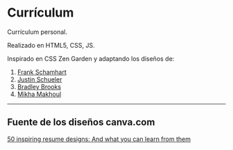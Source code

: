 # Currículum
Currículum personal.

Realizado en HTML5, CSS, JS.

Inspirado en CSS Zen Garden y adaptando los diseños de:

1. [Frank Schamhart](https://dribbble.com/shots/1887983-Resume/attachments/321000)
2. [Justin Schueler](https://dribbble.com/shots/806188-Resume-CV)
3. [Bradley Brooks](https://dribbble.com/shots/1719738-R-sum)
4. [Mikha Makhoul](https://dribbble.com/shots/1583367-Resume)

---

## Fuente  de los diseños canva.com
[50 inspiring resume designs: And what you can learn from them](https://www.canva.com/learn/50-inspiring-resume-designs/)
